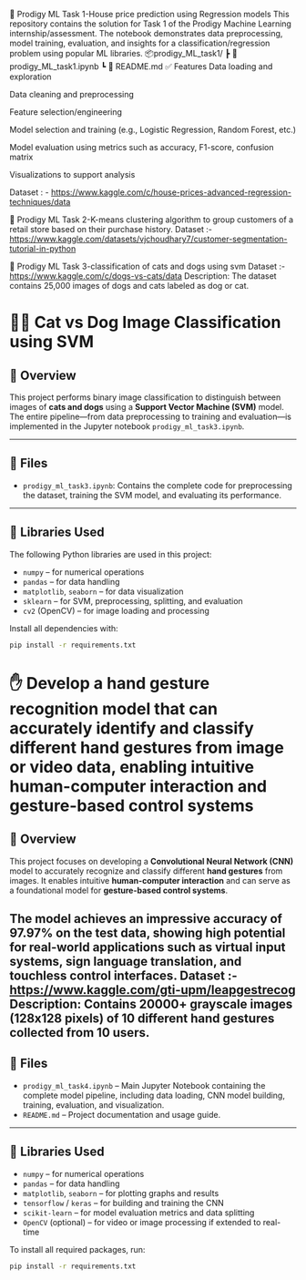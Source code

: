 🧠 Prodigy ML Task 1-House price prediction using Regression models
This repository contains the solution for Task 1 of the Prodigy Machine Learning internship/assessment. The notebook demonstrates data preprocessing, model training, evaluation, and insights for a classification/regression problem using popular ML libraries.
📦prodigy_ML_task1/
 ┣ 📜 prodigy_ML_task1.ipynb
 ┗ 📜 README.md
✅ Features
Data loading and exploration

Data cleaning and preprocessing

Feature selection/engineering

Model selection and training (e.g., Logistic Regression, Random Forest, etc.)

Model evaluation using metrics such as accuracy, F1-score, confusion matrix

Visualizations to support analysis

Dataset : - https://www.kaggle.com/c/house-prices-advanced-regression-techniques/data

🧠 Prodigy ML Task 2-K-means clustering algorithm to group customers of a retail store based on their purchase history.
Dataset :- https://www.kaggle.com/datasets/vjchoudhary7/customer-segmentation-tutorial-in-python

🧠 Prodigy ML Task 3-classification of cats and dogs using svm
Dataset :- https://www.kaggle.com/c/dogs-vs-cats/data
Description: The dataset contains 25,000 images of dogs and cats labeled as dog or cat.
# 🐶🐱 Cat vs Dog Image Classification using SVM

## 📂 Overview

This project performs binary image classification to distinguish between images of **cats and dogs** using a **Support Vector Machine (SVM)** model. The entire pipeline—from data preprocessing to training and evaluation—is implemented in the Jupyter notebook `prodigy_ml_task3.ipynb`.

---

## 📁 Files

- `prodigy_ml_task3.ipynb`: Contains the complete code for preprocessing the dataset, training the SVM model, and evaluating its performance.

---

## 🧰 Libraries Used

The following Python libraries are used in this project:

- `numpy` – for numerical operations
- `pandas` – for data handling
- `matplotlib`, `seaborn` – for data visualization
- `sklearn` – for SVM, preprocessing, splitting, and evaluation
- `cv2` (OpenCV) – for image loading and processing

Install all dependencies with:

```bash
pip install -r requirements.txt

```
# ✋ Develop a hand gesture recognition model that can accurately identify and classify different hand gestures from image or video data, enabling intuitive human-computer interaction and gesture-based control systems

## 📂 Overview

This project focuses on developing a **Convolutional Neural Network (CNN)** model to accurately recognize and classify different **hand gestures** from images. It enables intuitive **human-computer interaction** and can serve as a foundational model for **gesture-based control systems**.

The model achieves an impressive **accuracy of 97.97%** on the test data, showing high potential for real-world applications such as virtual input systems, sign language translation, and touchless control interfaces.
Dataset :-  https://www.kaggle.com/gti-upm/leapgestrecog
Description: Contains 20000+ grayscale images (128x128 pixels) of 10 different hand gestures collected from 10 users.
---

## 📁 Files

- `prodigy_ml_task4.ipynb` – Main Jupyter Notebook containing the complete model pipeline, including data loading, CNN model building, training, evaluation, and visualization.
- `README.md` – Project documentation and usage guide.

---

## 🧰 Libraries Used

- `numpy` – for numerical operations  
- `pandas` – for data handling  
- `matplotlib`, `seaborn` – for plotting graphs and results  
- `tensorflow` / `keras` – for building and training the CNN  
- `scikit-learn` – for model evaluation metrics and data splitting  
- `OpenCV` (optional) – for video or image processing if extended to real-time

To install all required packages, run:

```bash
pip install -r requirements.txt
```




